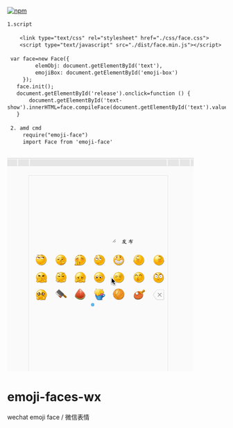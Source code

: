 [![npm](https://img.shields.io/npm/l/express.svg)]()

```
1.script

    <link type="text/css" rel="stylesheet" href="./css/face.css">
	<script type="text/javascript" src="./dist/face.min.js"></script>

 var face=new Face({
         elemObj: document.getElementById('text'),
         emojiBox: document.getElementById('emoji-box')
     });
   face.init();
   document.getElementById('release').onclick=function () {
       document.getElementById('text-show').innerHTML=face.compileFace(document.getElementById('text').value);
   }
  
 2. amd cmd
	 require("emoji-face")
 	 import Face from 'emoji-face'
 	
```
  ![](./images/demoimg/demo.gif)
  
# emoji-faces-wx
wechat emoji face / 微信表情

